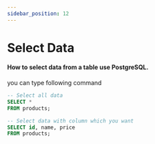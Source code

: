 ```yaml
---
sidebar_position: 12
---
```



# Select Data

#### How to select data from a table use PostgreSQL.

you can type following command

```sql
-- Select all data
SELECT *
FROM products;

-- Select data with column which you want
SELECT id, name, price
FROM products;
```
